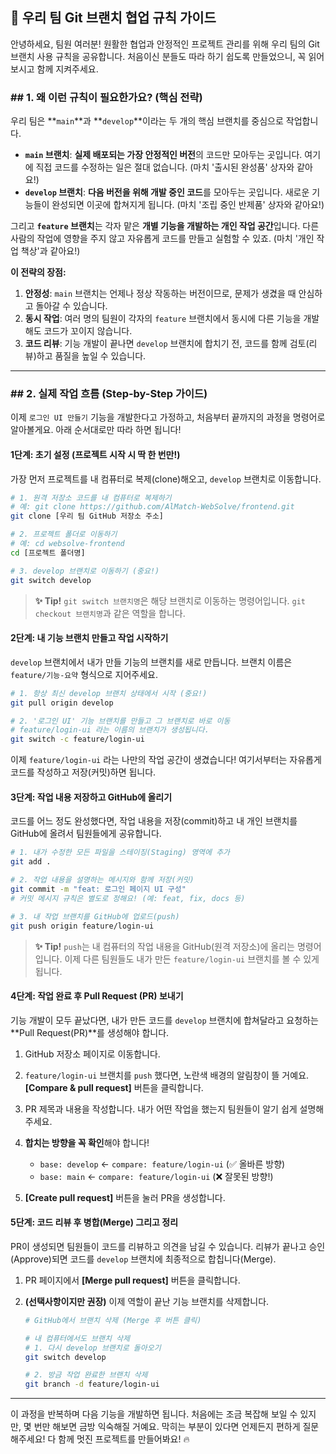 ## 🚀 우리 팀 Git 브랜치 협업 규칙 가이드

안녕하세요, 팀원 여러분\! 원활한 협업과 안정적인 프로젝트 관리를 위해 우리 팀의 Git 브랜치 사용 규칙을 공유합니다. 
처음이신 분들도 따라 하기 쉽도록 만들었으니, 꼭 읽어보시고 함께 지켜주세요\.

### \#\# 1. 왜 이런 규칙이 필요한가요? (핵심 전략)

우리 팀은 **`main`**과 \*\*`develop`\*\*이라는 두 개의 핵심 브랜치를 중심으로 작업합니다.

- **`main` 브랜치**: **실제 배포되는 가장 안정적인 버전**의 코드만 모아두는 곳입니다. 여기에 직접 코드를 수정하는 일은 절대 없습니다. (마치 '출시된 완성품' 상자와 같아요\!)
- **`develop` 브랜치**: **다음 버전을 위해 개발 중인 코드**를 모아두는 곳입니다. 새로운 기능들이 완성되면 이곳에 합쳐지게 됩니다. (마치 '조립 중인 반제품' 상자와 같아요\!)

그리고 **`feature` 브랜치**는 각자 맡은 **개별 기능을 개발하는 개인 작업 공간**입니다. 다른 사람의 작업에 영향을 주지 않고 자유롭게 코드를 만들고 실험할 수 있죠. (마치 '개인 작업 책상'과 같아요\!)

**이 전략의 장점:**

1.  **안정성**: `main` 브랜치는 언제나 정상 작동하는 버전이므로, 문제가 생겼을 때 안심하고 돌아갈 수 있습니다.
2.  **동시 작업**: 여러 명의 팀원이 각자의 `feature` 브랜치에서 동시에 다른 기능을 개발해도 코드가 꼬이지 않습니다.
3.  **코드 리뷰**: 기능 개발이 끝나면 `develop` 브랜치에 합치기 전, 코드를 함께 검토(리뷰)하고 품질을 높일 수 있습니다.

---

### \#\# 2. 실제 작업 흐름 (Step-by-Step 가이드)

이제 `로그인 UI 만들기` 기능을 개발한다고 가정하고, 처음부터 끝까지의 과정을 명령어로 알아볼게요. 아래 순서대로만 따라 하면 됩니다\!

#### **1단계: 초기 설정 (프로젝트 시작 시 딱 한 번만\!)**

가장 먼저 프로젝트를 내 컴퓨터로 복제(clone)해오고, `develop` 브랜치로 이동합니다.

```bash
# 1. 원격 저장소 코드를 내 컴퓨터로 복제하기
# 예: git clone https://github.com/AlMatch-WebSolve/frontend.git
git clone [우리 팀 GitHub 저장소 주소]

# 2. 프로젝트 폴더로 이동하기
# 예: cd websolve-frontend
cd [프로젝트 폴더명]

# 3. develop 브랜치로 이동하기 (중요!)
git switch develop
```

> **✨ Tip\!**
> `git switch 브랜치명`은 해당 브랜치로 이동하는 명령어입니다. `git checkout 브랜치명`과 같은 역할을 합니다.

#### **2단계: 내 기능 브랜치 만들고 작업 시작하기**

`develop` 브랜치에서 내가 만들 기능의 브랜치를 새로 만듭니다. 브랜치 이름은 `feature/기능-요약` 형식으로 지어주세요.

```bash
# 1. 항상 최신 develop 브랜치 상태에서 시작 (중요!)
git pull origin develop

# 2. '로그인 UI' 기능 브랜치를 만들고 그 브랜치로 바로 이동
# feature/login-ui 라는 이름의 브랜치가 생성됩니다.
git switch -c feature/login-ui
```

이제 `feature/login-ui` 라는 나만의 작업 공간이 생겼습니다\! 여기서부터는 자유롭게 코드를 작성하고 저장(커밋)하면 됩니다.

#### **3단계: 작업 내용 저장하고 GitHub에 올리기**

코드를 어느 정도 완성했다면, 작업 내용을 저장(commit)하고 내 개인 브랜치를 GitHub에 올려서 팀원들에게 공유합니다.

```bash
# 1. 내가 수정한 모든 파일을 스테이징(Staging) 영역에 추가
git add .

# 2. 작업 내용을 설명하는 메시지와 함께 저장(커밋)
git commit -m "feat: 로그인 페이지 UI 구성"
# 커밋 메시지 규칙은 별도로 정해요! (예: feat, fix, docs 등)

# 3. 내 작업 브랜치를 GitHub에 업로드(push)
git push origin feature/login-ui
```

> **✨ Tip\!**
> `push`는 내 컴퓨터의 작업 내용을 GitHub(원격 저장소)에 올리는 명령어입니다. 이제 다른 팀원들도 내가 만든 `feature/login-ui` 브랜치를 볼 수 있게 됩니다.

#### **4단계: 작업 완료 후 Pull Request (PR) 보내기**

기능 개발이 모두 끝났다면, 내가 만든 코드를 `develop` 브랜치에 합쳐달라고 요청하는 \*\*Pull Request(PR)\*\*를 생성해야 합니다.

1.  GitHub 저장소 페이지로 이동합니다.

2.  `feature/login-ui` 브랜치를 `push` 했다면, 노란색 배경의 알림창이 뜰 거예요. **[Compare & pull request]** 버튼을 클릭합니다.

3.  PR 제목과 내용을 작성합니다. 내가 어떤 작업을 했는지 팀원들이 알기 쉽게 설명해주세요.

4.  **합치는 방향을 꼭 확인**해야 합니다\!
    - `base: develop` ← `compare: feature/login-ui` (✅ 올바른 방향)
    - `base: main` ← `compare: feature/login-ui` (❌ 잘못된 방향\!)

5.  **[Create pull request]** 버튼을 눌러 PR을 생성합니다.

#### **5단계: 코드 리뷰 후 병합(Merge) 그리고 정리**

PR이 생성되면 팀원들이 코드를 리뷰하고 의견을 남길 수 있습니다. 리뷰가 끝나고 승인(Approve)되면 코드를 `develop` 브랜치에 최종적으로 합칩니다(Merge).

1.  PR 페이지에서 **[Merge pull request]** 버튼을 클릭합니다.
2.  **(선택사항이지만 권장)** 이제 역할이 끝난 기능 브랜치를 삭제합니다.

    ```bash
    # GitHub에서 브랜치 삭제 (Merge 후 버튼 클릭)

    # 내 컴퓨터에서도 브랜치 삭제
    # 1. 다시 develop 브랜치로 돌아오기
    git switch develop

    # 2. 방금 작업 완료한 브랜치 삭제
    git branch -d feature/login-ui
    ```

---

이 과정을 반복하며 다음 기능을 개발하면 됩니다. 처음에는 조금 복잡해 보일 수 있지만, 몇 번만 해보면 금방 익숙해질 거예요. 막히는 부분이 있다면 언제든지 편하게 질문해주세요\! 다 함께 멋진 프로젝트를 만들어봐요\! 🔥
